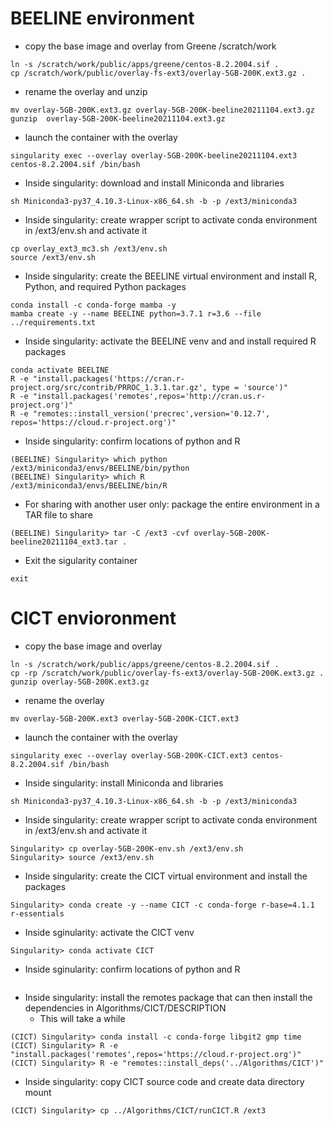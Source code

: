# BEELINE environment
- copy the base image and overlay from Greene /scratch/work
```
ln -s /scratch/work/public/apps/greene/centos-8.2.2004.sif .
cp /scratch/work/public/overlay-fs-ext3/overlay-5GB-200K.ext3.gz .
```

- rename the overlay and unzip
```
mv overlay-5GB-200K.ext3.gz overlay-5GB-200K-beeline20211104.ext3.gz
gunzip  overlay-5GB-200K-beeline20211104.ext3.gz 
```

- launch the container with the overlay
```
singularity exec --overlay overlay-5GB-200K-beeline20211104.ext3 centos-8.2.2004.sif /bin/bash
```

- Inside singularity: download and install Miniconda and libraries
```
sh Miniconda3-py37_4.10.3-Linux-x86_64.sh -b -p /ext3/miniconda3
```

- Inside singularity: create wrapper script to activate conda environment in /ext3/env.sh and activate it
```
cp overlay_ext3_mc3.sh /ext3/env.sh
source /ext3/env.sh
```

- Inside singularity: create the BEELINE virtual environment and install R, Python, and required Python packages
```
conda install -c conda-forge mamba -y
mamba create -y --name BEELINE python=3.7.1 r=3.6 --file ../requirements.txt
```

- Inside singularity: activate the BEELINE venv and and install required R packages
```
conda activate BEELINE
R -e "install.packages('https://cran.r-project.org/src/contrib/PRROC_1.3.1.tar.gz', type = 'source')"
R -e "install.packages('remotes',repos='http://cran.us.r-project.org')"
R -e "remotes::install_version('precrec',version='0.12.7', repos='https://cloud.r-project.org')"
```

- Inside singularity: confirm locations of python and R
```
(BEELINE) Singularity> which python
/ext3/miniconda3/envs/BEELINE/bin/python
(BEELINE) Singularity> which R
/ext3/miniconda3/envs/BEELINE/bin/R
```

- For sharing with another user only: package the entire environment in a TAR file to share

```
(BEELINE) Singularity> tar -C /ext3 -cvf overlay-5GB-200K-beeline20211104_ext3.tar .
```

- Exit the sigularity container
```
exit
```

# CICT envioronment
- copy the base image and overlay
```
ln -s /scratch/work/public/apps/greene/centos-8.2.2004.sif .
cp -rp /scratch/work/public/overlay-fs-ext3/overlay-5GB-200K.ext3.gz .
gunzip overlay-5GB-200K.ext3.gz
```

- rename the overlay
```
mv overlay-5GB-200K.ext3 overlay-5GB-200K-CICT.ext3
```

- launch the container with the overlay
```
singularity exec --overlay overlay-5GB-200K-CICT.ext3 centos-8.2.2004.sif /bin/bash
```

- Inside singularity: install Miniconda and libraries
```
sh Miniconda3-py37_4.10.3-Linux-x86_64.sh -b -p /ext3/miniconda3
```

- Inside singularity: create wrapper script to activate conda environment in /ext3/env.sh and activate it
```
Singularity> cp overlay-5GB-200K-env.sh /ext3/env.sh
Singularity> source /ext3/env.sh
```

- Inside singularity: create the CICT virtual environment and install the packages
```
Singularity> conda create -y --name CICT -c conda-forge r-base=4.1.1 r-essentials
```

- Inside sginularity: activate the CICT venv 
```
Singularity> conda activate CICT
```

- Inside sginularity: confirm locations of python and R
```
```

- Inside singularity: install the remotes package that can then install the dependencies in Algorithms/CICT/DESCRIPTION
  - This will take a while
```
(CICT) Singularity> conda install -c conda-forge libgit2 gmp time
(CICT) Singularity> R -e "install.packages('remotes',repos='https://cloud.r-project.org')"
(CICT) Singularity> R -e "remotes::install_deps('../Algorithms/CICT')"
```

- Inside singularity: copy CICT source code and create data directory mount
```
(CICT) Singularity> cp ../Algorithms/CICT/runCICT.R /ext3
```
